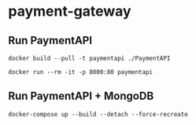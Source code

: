 # payment-gateway


## Run PaymentAPI
`docker build --pull -t paymentapi ./PaymentAPI`

`docker run --rm -it -p 8000:80 paymentapi`


## Run PaymentAPI + MongoDB
`docker-compose up --build --detach --force-recreate`
